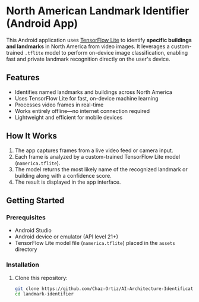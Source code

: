 # North American Landmark Identifier (Android App)

This Android application uses [TensorFlow Lite](https://www.tensorflow.org/lite) to identify **specific buildings and landmarks** in North America from video images. It leverages a custom-trained `.tflite` model to perform on-device image classification, enabling fast and private landmark recognition directly on the user's device.

## Features

- Identifies named landmarks and buildings across North America
- Uses TensorFlow Lite for fast, on-device machine learning
- Processes video frames in real-time
- Works entirely offline—no internet connection required
- Lightweight and efficient for mobile devices

## How It Works

1. The app captures frames from a live video feed or camera input.
2. Each frame is analyzed by a custom-trained TensorFlow Lite model (`namerica.tflite`).
3. The model returns the most likely name of the recognized landmark or building along with a confidence score.
4. The result is displayed in the app interface.

## Getting Started

### Prerequisites

- Android Studio
- Android device or emulator (API level 21+)
- TensorFlow Lite model file (`namerica.tflite`) placed in the `assets` directory

### Installation

1. Clone this repository:
   ```bash
   git clone https://github.com/Chaz-Ortiz/AI-Architecture-Identification
   cd landmark-identifier
